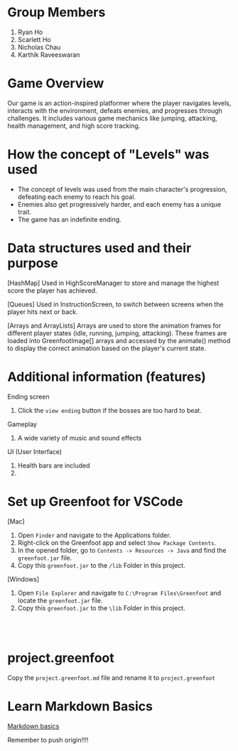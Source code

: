 # Group Members
1. Ryan Ho
2. Scarlett Ho
3. Nicholas Chau
4. Karthik Raveeswaran

# Game Overview
Our game is an action-inspired platformer where the player navigates levels, interacts with the environment, defeats enemies, and progresses through challenges. It includes various game mechanics like jumping, attacking, health management, and high score tracking.

# How the concept of "Levels" was used
* The concept of levels was used from the main character's progression, defeating each enemy to reach his goal.
* Enemies also get progressively harder, and each enemy has a unique trait.
* The game has an indefinite ending. 

# Data structures used and their purpose 

[HashMap]
Used in HighScoreManager to store and manage the highest score the player has achieved. 

[Queues]
Used in InstructionScreen, to switch between screens when the player hits next or back. 

[Arrays and ArrayLists]
Arrays are used to store the animation frames for different player states (idle, running, jumping, attacking). These frames are loaded into GreenfootImage[] arrays and accessed by the animate() method to display the correct animation based on the player's current state.

# Additional information (features)

Ending screen
  1. Click the `view ending` button if the bosses are too hard to beat.

Gameplay
  1. A wide variety of music and sound effects
   

UI (User Interface)
  1. Health bars are included
  2. 












# Set up Greenfoot for VSCode
[Mac]
1. Open `Finder` and navigate to the Applications folder.
2. Right-click on the Greenfoot app and select `Show Package Contents`.
3. In the opened folder, go to `Contents -> Resources -> Java` and find the `greenfoot.jar` file.
4. Copy this `greenfoot.jar` to the `/lib` Folder in this project.

[Windows]
1. Open `File Explorer` and navigate to `C:\Program Files\Greenfoot` and locate the `greenfoot.jar` file.
2. Copy this `greenfoot.jar` to the `\lib` Folder in this project.

<br>
<br>

# project.greenfoot
Copy the `project.greenfoot.md` file and rename it to `project.greenfoot`

# Learn Markdown Basics
[Markdown basics](https://www.markdownguide.org/getting-started/)

Remember to push origin!!!!
